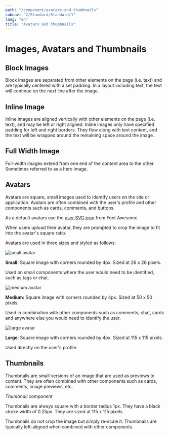 ```yaml
---
path: "/component/avatars-and-thumbnails"
subnav: "2/Standard/Standard/1"
lang: "en"
title: "Avatars and thumbnails"
---
```


<helmet>
<title> Images, Avatars and Thumbnails - Aurora Design System </title>
</helmet>

# Images, Avatars and Thumbnails

## Block Images

Block images are separated from other elements on the page \(i.e. text\) and are typically centered with a set padding. In a layout including text, the text will continue on the next line after the image.

## Inline Image

Inline images are aligned vertically with other elements on the page \(i.e. text\), and may be left or right aligned. Inline images only have specified padding for left and right borders. They flow along with text content, and the text will be wrapped around the remaining space around the image.

## Full Width Image

Full-width images extend from one end of the content area to the other. Sometimes referred to as a hero image.

## Avatars

Avatars are square, small images used to identify users on the site or application. Avatars are often combined with the user's profile and other components such as cards, comments, and buttons.

As a default avatars use the [user SVG icon](https://fontawesome.com/icons/user?style=solid) from Font Awesome.

When users upload their avatar, they are prompted to crop the image to fit into the avatar's square ratio.

Avatars are used in three sizes and styled as follows:

<img alt="small avatar" class="avatar avatar-sm" src="https://api.adorable.io/avatars/170/abott@adorable.png">

<codeblock html='<img alt="small avatar" class="avatar avatar-sm" src="https://api.adorable.io/avatars/170/abott@adorable.png">
' react='' />

**Small:** Square image with corners rounded by 4px. Sized at 26 x 26 pixels.

Used on small components where the user would need to be identified, such as tags or chat.

<img alt="medium avatar" class="avatar" src="https://api.adorable.io/avatars/170/abott@adorable.png">

<codeblock html='<img alt="medium avatar" class="avatar" src="https://api.adorable.io/avatars/170/abott@adorable.png">
' react='' />

**Medium:** Square image with corners rounded by 4px. Sized at 50 x 50 pixels.

Used in combination with other components such as comments, chat, cards and anywhere else you would need to identify the user.

<img alt="large avatar" class="avatar avatar-lg" src="https://api.adorable.io/avatars/170/abott@adorable.png">

<codeblock html='<img alt="large avatar" class="avatar avatar-lg" src="https://api.adorable.io/avatars/170/abott@adorable.png">
' react='' />

**Large**: Square image with corners rounded by 4px. Sized at 115 x 115 pixels.

Used directly on the user's profile.

## Thumbnails

Thumbnails are small versions of an image that are used as previews to content. They are often combined with other components such as cards, comments, image previews, etc.

*Thumbnail component*

Thumbnails are always square with a border radius 1px. They have a black stroke width of 0.25px. They are sized at 115 x 115 pixels

Thumbnails do not crop the image but simply re-scale it. Thumbnails are typically left-aligned when combined with other components.
